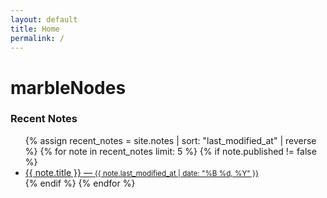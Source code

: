 ```yaml
---
layout: default
title: Home
permalink: /
---
```


<h1 style="color: var(--accent);">marbleNodes</h1>

### Recent Notes
<ul>
  {% assign recent_notes = site.notes | sort: "last_modified_at" | reverse %}
  {% for note in recent_notes limit: 5 %}
    {% if note.published != false %}
      <li>
        <a href="{{ note.url | relative_url }}">{{ note.title }} —
        <small>{{ note.last_modified_at | date: "%B %d, %Y" }}</small>
        </a>
      </li>
    {% endif %}
  {% endfor %}
</ul>
